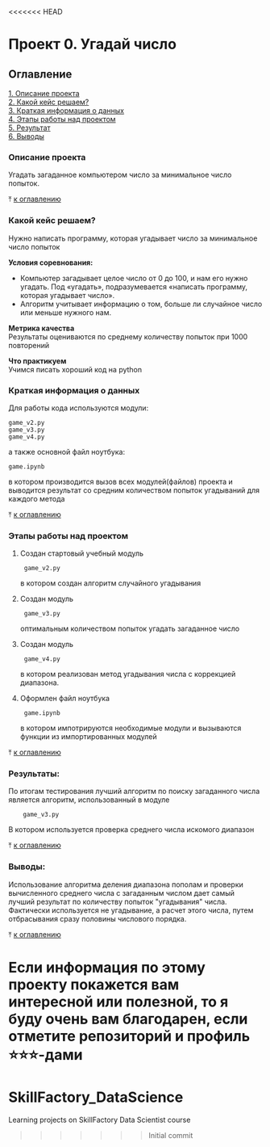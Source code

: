 <<<<<<< HEAD
# Проект 0. Угадай число

## Оглавление  
[1. Описание проекта](#описание-проекта)  
[2. Какой кейс решаем?](#какой-кейс-решаем)  
[3. Краткая информация о данных](#краткая-информация-о-данных)  
[4. Этапы работы над проектом](#этапы-работы-над-проектом)  
[5. Результат](#результаты)    
[6. Выводы](#выводы) 

### Описание проекта    
Угадать загаданное компьютером число за минимальное число попыток.

⤒ [к оглавлению](#оглавление)


### Какой кейс решаем?    
Нужно написать программу, которая угадывает число за минимальное число попыток

**Условия соревнования:**  
- Компьютер загадывает целое число от 0 до 100, и нам его нужно угадать. Под «угадать», подразумевается «написать программу, которая угадывает число».
- Алгоритм учитывает информацию о том, больше ли случайное число или меньше нужного нам.

**Метрика качества**     
Результаты оцениваются по среднему количеству попыток при 1000 повторений

**Что практикуем**     
Учимся писать хороший код на python


### Краткая информация о данных
Для работы кода используются модули:

    game_v2.py
    game_v3.py
    game_v4.py
а также основной файл ноутбука:

    game.ipynb
в котором производится вызов всех модулей(файлов) проекта и выводится результат со средним количеством попыток угадываний для каждого метода
  
⤒ [к оглавлению](#оглавление)


### Этапы работы над проектом  
1. Создан стартовый учебный модуль 

        game_v2.py
    в котором создан алгоритм случайного угадывания
2. Создан модуль 

        game_v3.py
    оптимальным количеством попыток угадать загаданное число
3. Создан модуль

        game_v4.py
    в котором реализован метод угадывания числа с коррекцией диапазона. 
4. Оформлен файл ноутбука

        game.ipynb
    в котором импотрируются необходимые модули и вызываются функции из импортированных модулей

⤒ [к оглавлению](#оглавление)


### Результаты:  
По итогам тестирования лучший алгоритм по поиску загаданного числа является алгоритм, использованный в модуле 

        game_v3.py
В котором используется проверка среднего числа искомого диапазон

⤒ [к оглавлению](#оглавление)


### Выводы:  
Использование алгоритма деления диапазона пополам и проверки вычисленного среднего числа с загаданным числом дает самый лучший результат по количеству попыток "угадывания" числа. Фактически используется не угадывание, а расчет этого числа, путем отбрасывания сразу половины числового порядка. 

⤒ [к оглавлению](#оглавление)


Если информация по этому проекту покажется вам интересной или полезной, то я буду очень вам благодарен, если отметите репозиторий и профиль ⭐️⭐️⭐️-дами
=======
# SkillFactory_DataScience
Learning projects on SkillFactory Data Scientist course
>>>>>>> Initial commit
